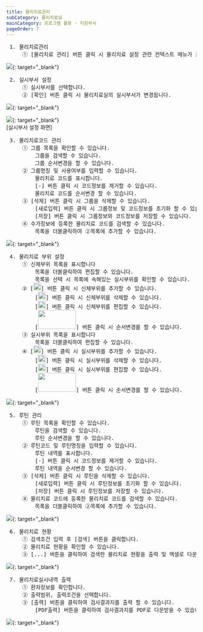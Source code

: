 ```yaml
---
title: 물리치료관리
subCategory: 물리치료실
mainCategory: 프로그램 활용 - 지원부서
pageOrder: 7
---
```

<pre>
 <t2><bold>1. 물리치료관리</bold></t2>
     ① [물리치료 관리] 버튼 클릭 시 물리치료 설정 관련 컨텍스트 메뉴가 표시됩니다.
</pre>

[![](/images/{{page.url}}_1.png)](/images/{{page.url}}_1.png){: target="_blank"}

<pre>
 <t2><bold>2. 실시부서 설정</bold></t2>
     ① 실시부서를 선택합니다.
     ② [확인] 버튼 클릭 시 물리치료실의 실시부서가 변경됩니다.
</pre>

[![](/images/{{page.url}}_2_1.png)](/images/{{page.url}}_2_1.png){: target="_blank"}

[![](/images/{{page.url}}_2_2.png)](/images/{{page.url}}_2_2.png){: target="_blank"}
<br>[실시부서 설정 화면]

<pre>
 <t2><bold>3. 물리치료코드 관리</bold></t2>
     ① 그룹 목록을 확인할 수 있습니다.
         그룹을 검색할 수 있습니다.
         그룹 순서변경을 할 수 있습니다.
     ② 그룹명칭 및 사용여부를 입력할 수 있습니다.
         물리치료 코드를 표시합니다.
         [-] 버튼 클릭 시 코드정보를 제거할 수 있습니다.
         물리치료 코드를 순서변경 할 수 있습니다.    
     ③ [삭제] 버튼 클릭 시 그룹을 삭제할 수 있습니다.
         [새로입력] 버튼 클릭 시 그룹정보 및 코드정보를 초기화 할 수 있습니다.
         [저장] 버튼 클릭 시 그룹정보와 코드정보를 저장할 수 있습니다.
     ④ 수가정보에 등록한 물리치료 코드를 검색할 수 있습니다.   
         목록을 더블클릭하여 ②목록에 추가할 수 있습니다.
</pre>

[![](/images/{{page.url}}_3.png)](/images/{{page.url}}_3.png){: target="_blank"}

<pre>
 <t2><bold>4. 물리치료 부위 설정</bold></t2>
     ① 신체부위 목록을 표시합니다
         목록을 더블클릭하여 편집할 수 있습니다.
         목록을 선택 시 목록에 속해있는 실시부위를 확인할 수 있습니다. 
     ② [<img src="/images/{{page.url}}_btn1.png"  width="20" height="20">] 버튼 클릭 시 신체부위를 추가할 수 있습니다.
         [<img src="/images/{{page.url}}_btn2.png"  width="20" height="20">] 버튼 클릭 시 신체부위를 삭제할 수 있습니다.
         [<img src="/images/{{page.url}}_btn3.png"  width="20" height="20">] 버튼 클릭 시 신체부위를 편집할 수 있습니다.
         [<img src="/images/{{page.url}}_btn4.png"  width="100" height="50">] 버튼 클릭 시 순서변경를 할 수 있습니다.
     ③ 실시부위 목록을 표시합니다
         목록을 더블클릭하여 편집할 수 있습니다.
     ④ [<img src="/images/{{page.url}}_btn1.png"  width="20" height="20">] 버튼 클릭 시 실시부위를 추가할 수 있습니다.
         [<img src="/images/{{page.url}}_btn2.png"  width="20" height="20">] 버튼 클릭 시 실시부위를 삭제할 수 있습니다.
         [<img src="/images/{{page.url}}_btn3.png"  width="20" height="20">] 버튼 클릭 시 실시부위를 편집할 수 있습니다.
         [<img src="/images/{{page.url}}_btn4.png"  width="100" height="50">] 버튼 클릭 시 순서변경를 할 수 있습니다.
</pre>

[![](/images/{{page.url}}_4.png)](/images/{{page.url}}_4.png){: target="_blank"}

<pre>
 <t2><bold>5. 루틴 관리</bold></t2>
     ① 루틴 목록을 확인할 수 있습니다.
         루틴을 검색할 수 있습니다.
         루틴 순서변경을 할 수 있습니다.
     ② 루틴코드 및 루틴명칭을 입력할 수 있습니다.
         루틴 내역를 표시합니다.
         [-] 버튼 클릭 시 코드정보를 제거할 수 있습니다.
         루틴 내역을 순서변경 할 수 있습니다.    
     ③ [삭제] 버튼 클릭 시 루틴을 삭제할 수 있습니다.
         [새로입력] 버튼 클릭 시 루틴정보를 초기화 할 수 있습니다.
         [저장] 버튼 클릭 시 루틴정보를 저장할 수 있습니다.
     ④ 물리치료 코드에 등록한 물리치료 코드를 검색할 수 있습니다.   
         목록을 더블클릭하여 ②목록에 추가할 수 있습니다.
</pre>

[![](/images/{{page.url}}_5.png)](/images/{{page.url}}_5.png){: target="_blank"}

<pre>
 <t2><bold>6. 물리치료 현황</bold></t2>
     ① 검색조건 입력 후 [검색] 버튼을 클릭합니다.
     ② 물리치료 현황을 확인할 수 있습니다.
     ③ [...] 버튼을 클릭하여 검색한 물리치료 현황을 출력 및 엑셀로 다운받을 수 있습니다.
</pre>

[![](/images/{{page.url}}_6.png)](/images/{{page.url}}_6.png){: target="_blank"}

<pre>
 <t2><bold>7. 물리치료실시내역 출력</bold></t2>
     ① 환자정보를 확인합니다.
     ② 출력범위, 출력조건을 선택합니다.
     ③ [출력] 버튼을 클릭하여 검사결과지를 출력 할 수 있습니다.
         [PDF출력] 버튼을 클릭하여 검사결과지를 PDF로 다운받을 수 있습니다.
</pre>

[![](/images/{{page.url}}_7.png)](/images/{{page.url}}_7.png){: target="_blank"}
